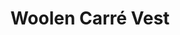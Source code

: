 ---
title: "Woolen Carré Vest"
categories: ["Men","Men/Vests"]
images: ["./P05A7106.JPG","./P05A7107.JPG"]
---